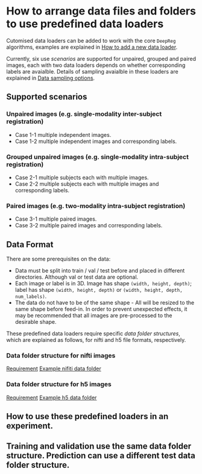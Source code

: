 # How to arrange data files and folders to use predefined data loaders

Cutomised data loaders can be added to work with the core `DeepReg` algorithms, examples are explained in [How to add a new data loader](/add_loader.md).

Currently, six use _scenarios_ are supported for unpaired, grouped and paired images, each with two data loaders depends on whether corresponding labels are avaialble. Details of sampling avaialble in these loaders are explained in [Data sampling options](./sampling.md).

## Supported scenarios

### Unpaired images (e.g. single-modality inter-subject registration)

- Case 1-1 multiple independent images.
- Case 1-2 multiple independent images and corresponding labels.

### Grouped unpaired images (e.g. single-modality intra-subject registration)

- Case 2-1 multiple subjects each with multiple images.
- Case 2-2 multiple subjects each with multiple images and corresponding labels.

### Paired images (e.g. two-modality intra-subject registration)

- Case 3-1 multiple paired images.
- Case 3-2 multiple paired images and corresponding labels.

## Data Format

There are some prerequisites on the data:

- Data must be split into train / val / test before and placed in different directories. Although val or test data are optional.
- Each image or label is in 3D. Image has shape `(width, height, depth)`; label has shape `(width, height, depth)` or `(width, height, depth, num_labels)`.
- The data do not have to be of the same shape - All will be resized to the same shape before feed-in. In order to prevent unexpected effects, it may be recommended that all images are pre-processed to the desirable shape.

These predefined data loaders require specific _data folder structures_, which are explained as follows, for nifti and h5 file formats, respectively.

### Data folder structure for nifti images

[Requirement](./predefined_loader_nifti.md)
[Example nifiti data folder](../data/test/nifti)

### Data folder structure for h5 images

[Requirement](./predefined_loader_h5.md)
[Example h5 data folder](../data/test/h5)

## How to use these predefined loaders in an experiment.

## Training and validation use the same data folder structure. Prediction can use a different test data folder structure.
